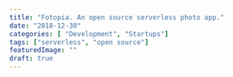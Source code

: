 ```yaml
---
title: "Fotopia. An open source serverless photo app."
date: "2018-12-30"
categories: [ "Development", "Startups"]
tags: ["serverless", "open source"]
featuredImage: ""
draft: true
---
```

